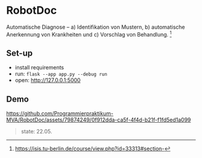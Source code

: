 # RobotDoc

Automatische Diagnose – a) Identifikation von Mustern, b) automatische Anerkennung von Krankheiten und c) Vorschlag von Behandlung. [^1]

## Set-up

- install requirements
- run: ```flask --app app.py --debug run```
- open: http://127.0.0.1:5000

## Demo

https://github.com/Programmierpraktikum-MVA/RobotDoc/assets/79874249/0f912dda-ca5f-4f4d-b21f-f1fd5ed1a099
> state: 22.05.

[^1]: https://isis.tu-berlin.de/course/view.php?id=33313#section-
